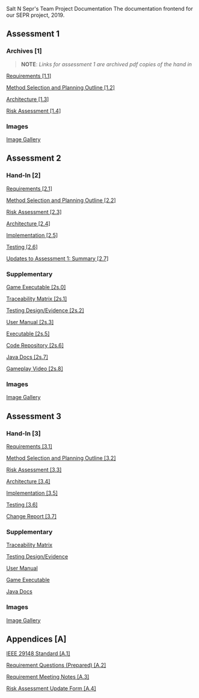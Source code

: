 Salt N Sepr's Team Project Documentation
The documentation frontend for our SEPR project, 2019.

## Assessment 1

### Archives [1]

> **NOTE**: *Links for assessment 1 are archived pdf copies of the hand in*

[Requirements [1.1]](Assessment1/Req1.pdf)

[Method Selection and Planning Outline [1.2]](Assessment1/Plan1.pdf)

[Architecture [1.3]](Assessment1/Arch1.pdf)

[Risk Assessment [1.4]](Assessment1/Risk1.pdf)

### Images

[Image Gallery](Assessment1/Images/Gallery.md)

## Assessment 2

### Hand-In [2]

[Requirements [2.1]](https://docs.google.com/document/d/17JfTq91l-9dCZaVaFxJoGubLILUlw9EhaqEPPKj_GCs/edit?usp=sharing)

[Method Selection and Planning Outline [2.2]](https://docs.google.com/document/d/1dwewwjUQkECWFBtsb6lFr8TWFSzdwsB1BmPWf_Brehw/edit?usp=sharing)

[Risk Assessment [2.3]](https://docs.google.com/document/d/1XxB0ynHKi2ZAGpRPNSpWqKPyd9UQXrqsGcAdovg_AYk/edit?usp=sharing)

[Architecture [2.4]](https://docs.google.com/document/d/17pU1x0DD34lsgjRjt37OeiBD2nQfTLqlitaAS8W_Smk/edit?usp=sharing)

[Implementation [2.5]](https://docs.google.com/document/d/1Q3L1_HbhJCZ-UGAmRamI0bkDNyfXKLhxXQoO6BJtKIw/edit?usp=sharing)

[Testing [2.6]](https://docs.google.com/document/d/1tPLJ-EWeDOE6ude7JlbaPOVxBOhTlZRpfZanFT1V-R8/edit?usp=sharing)

[Updates to Assessment 1: Summary [2.7]](https://docs.google.com/document/d/1dSMNthgV26EyRlcCeONvhuqOBXVjZgA4DaS1DHoBjt0/edit?usp=sharing)

### Supplementary

[Game Executable [2s.0]](desktop-1.0.jar)

[Traceability Matrix [2s.1]](https://docs.google.com/spreadsheets/d/1x0CG9MiFtrh2Vxmv7KBtYZwpXpDp49aunIc_EKc0hq0/edit?usp=sharing)

[Testing Design/Evidence [2s.2]](https://docs.google.com/document/d/1r1rafJILcJe_3tJiGrFYW8jeuJDwc1FPEGblsqmtd3M/edit?usp=sharing)

[User Manual [2s.3]](https://docs.google.com/document/d/1CVhWFX8c_daLan4HWWiN7ordHZJuIHRjxXz7MzsgwB0/edit?usp=sharing)

[Executable [2s.5]](https://github.com/SEPR16/SEPR16.github.io/raw/master/desktop-1.0.jar)

[Code Repository [2s.6]](https://dev.azure.com/sepr16/_git/Game?path=%2F&version=GBmaster&_a=contents)

[Java Docs [2s.7]](https://sepr16.github.io/Assessment2/JavaDocs/)

[Gameplay Video [2s.8]](https://www.youtube.com/watch?v=bom6txFNvcM&feature=youtu.be)

### Images

[Image Gallery](Assessment2/Images/Gallery.md)

## Assessment 3

### Hand-In [3]

[Requirements [3.1]](https://docs.google.com/document/d/1t6xCZatTLlr4ZU8MxJG6XdJEtNeEePV-NfB4DM93-Bs/edit?usp=sharing)

[Method Selection and Planning Outline [3.2]](https://docs.google.com/document/d/1VL-0Xk6BTfDjAi8IQ1uWVYaUYZ2amGzYqBW3te7jSbA/edit?usp=sharing)

[Risk Assessment [3.3]](https://docs.google.com/document/d/1IlLdsOsAQtfdjCzqAicF9ynLr4WzFib9yfjZ69gUoNA/edit?usp=sharing)

[Architecture [3.4]]()

[Implementation [3.5]]()

[Testing [3.6]]()

[Change Report [3.7]]()

### Supplementary

[Traceability Matrix]()

[Testing Design/Evidence]()

[User Manual](https://docs.google.com/document/d/18e2vRWE3m-CHN3ibEiJ8uCtg2Hg7GX22J2H46trBszM/edit?usp=sharing)

[Game Executable]()

[Java Docs]()

### Images

[Image Gallery]()

## Appendices [A]

[IEEE 29148 Standard [A.1]](https://drive.google.com/a/york.ac.uk/file/d/16D3j55bur3vuNJafH8qle9jKWbT4A6v8/view?usp=sharing)

[Requirement Questions (Prepared) [A.2]](https://docs.google.com/document/d/1chuwoX8gyhHySJ4lMOAMNRa089EgwSF5c4PZLpy9t90/edit?usp=sharing)

[Requirement Meeting Notes [A.3]](https://docs.google.com/document/d/1GPiO9DPhDPSmFrTBdXBHQt6nCORbOsLNHpI2GMyNPZI/edit?usp=sharing)

[Risk Assessment Update Form [A.4]](https://docs.google.com/document/d/1x3hdrbIMIteII4GW1W3RP9bCzBNAFy9s1ZcLrp7yxBE/edit?usp=sharing)
